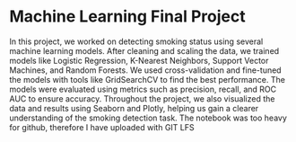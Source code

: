 # Machine Learning Final Project

In this project, we worked on detecting smoking status using several machine learning models. After cleaning and scaling the data, we trained models like Logistic Regression, K-Nearest Neighbors, Support Vector Machines, and Random Forests. We used cross-validation and fine-tuned the models with tools like GridSearchCV to find the best performance. The models were evaluated using metrics such as precision, recall, and ROC AUC to ensure accuracy. Throughout the project, we also visualized the data and results using Seaborn and Plotly, helping us gain a clearer understanding of the smoking detection task.
The notebook was too heavy for github, therefore I have uploaded with GIT LFS 
